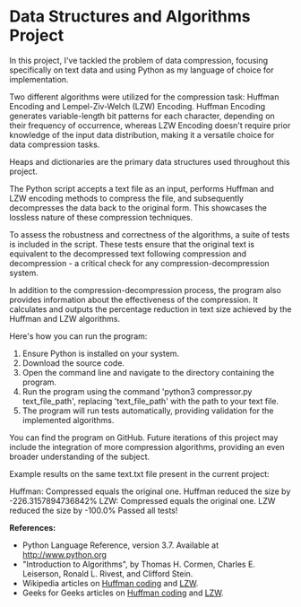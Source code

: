 # Data Structures and Algorithms Project

In this project, I've tackled the problem of data compression, focusing specifically on text data and using Python as my language of choice for implementation.

Two different algorithms were utilized for the compression task: Huffman Encoding and Lempel-Ziv-Welch (LZW) Encoding. Huffman Encoding generates variable-length bit patterns for each character, depending on their frequency of occurrence, whereas LZW Encoding doesn't require prior knowledge of the input data distribution, making it a versatile choice for data compression tasks.

Heaps and dictionaries are the primary data structures used throughout this project.

The Python script accepts a text file as an input, performs Huffman and LZW encoding methods to compress the file, and subsequently decompresses the data back to the original form. This showcases the lossless nature of these compression techniques.

To assess the robustness and correctness of the algorithms, a suite of tests is included in the script. These tests ensure that the original text is equivalent to the decompressed text following compression and decompression - a critical check for any compression-decompression system.

In addition to the compression-decompression process, the program also provides information about the effectiveness of the compression. It calculates and outputs the percentage reduction in text size achieved by the Huffman and LZW algorithms.

Here's how you can run the program:

1. Ensure Python is installed on your system.
2. Download the source code.
3. Open the command line and navigate to the directory containing the program.
4. Run the program using the command 'python3 compressor.py text_file_path', replacing 'text_file_path' with the path to your text file.
5. The program will run tests automatically, providing validation for the implemented algorithms.

You can find the program on GitHub. Future iterations of this project may include the integration of more compression algorithms, providing an even broader understanding of the subject.

Example results on the same text.txt file present in the current project:

Huffman: Compressed equals the original one.
Huffman reduced the size by -226.3157894736842%
LZW: Compressed equals the original one.
LZW reduced the size by -100.0%
Passed all tests!

**References:**

- Python Language Reference, version 3.7. Available at http://www.python.org
- "Introduction to Algorithms", by Thomas H. Cormen, Charles E. Leiserson, Ronald L. Rivest, and Clifford Stein.
- Wikipedia articles on [Huffman coding](https://en.wikipedia.org/wiki/Huffman_coding) and [LZW](https://en.wikipedia.org/wiki/Lempel–Ziv–Welch).
- Geeks for Geeks articles on [Huffman coding](https://www.geeksforgeeks.org/huffman-coding-greedy-algo-3/) and [LZW](https://www.geeksforgeeks.org/lzw-lempel-ziv-welch-compression-technique/).
